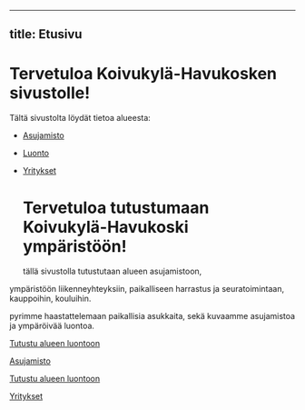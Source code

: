 
---
title: Etusivu
---

# Tervetuloa Koivukylä-Havukosken sivustolle!

Tältä sivustolta löydät tietoa alueesta:

- [Asujamisto](/ASUJAMISTO)
- [Luonto](/LUONTO)
- [Yritykset](/YRITYKSET)

    <h1>Tervetuloa tutustumaan Koivukylä-Havukoski ympäristöön!</h1>
    <p class="container">tällä sivustolla tutustutaan alueen asujamistoon, 
ympäristöön liikenneyhteyksiin, paikalliseen harrastus ja seuratoimintaan, kauppoihin, kouluihin.</p>
<p>pyrimme haastattelemaan paikallisia asukkaita, sekä kuvaamme asujamistoa ja ympäröivää luontoa. </p>

 <p><a href="LUONTO.md">Tutustu alueen luontoon</a></p>
  <p><a href="ASUJAMISTO.md">Asujamisto</a></p>
   <p><a href="LIIKENNE.md">Tutustu alueen luontoon</a></p>
 <p><a href="YRITYKSET.md">Yritykset</a></p>



</body>
</html>
